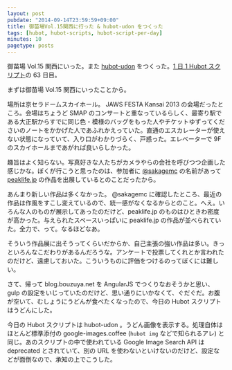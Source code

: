 ```yaml
---
layout: post
pubdate: "2014-09-14T23:59:59+09:00"
title: 御苗場Vol.15関西に行った & hubot-udon をつくった
tags: [hubot, hubot-scripts, hubot-script-per-day]
minutes: 10
pagetype: posts
---
```

御苗場 Vol.15 関西にいった。また [hubot-udon][gh:bouzuya/hubot-udon] をつくった。[1 日 1 Hubot スクリプト][hubot-script-per-day]の 63 日目。

まずは御苗場 Vol.15 関西にいったことから。

場所は京セラドームスカイホール。 JAWS FESTA Kansai 2013 の会場だったところ。会場はちょうど SMAP のコンサートと重なっているらしく、最寄り駅である大正駅からすでに同じ色・模様のバッグをもった人やチケットゆずってくださいのノートをかかげた人であふれかえっていた。直通のエスカレーターが使えない状態になっていて、入り口がわかりづらく、戸惑った。エレベーターで 9F のスカイホールまであがれば良いらしかった。

趣旨はよく知らない。写真好きな人たちがカメラやらの会社を呼びつつ企画した感じかな。ぼくが行こうと思ったのは、参加者に [@sakagemc][] の名前があって [peaklife.jp][peaklife] の作品を出展しているとのことだったから。

あんまり新しい作品は多くなかった。 @sakagemc に確認したところ、最近の作品は作風をすこし変えているので、統一感がなくなるからとのこと。へえ。いろんな人のものが展示してあったのだけど、peaklife.jp のものはひときわ密度が高かった。与えられたスペースいっぱいに peaklife.jp の作品が並べられていた。全力で、って。なるほどなあ。

そういう作品展に出そうってくらいだからか、自己主張の強い作品は多い。きっといろんなこだわりがあるんだろうな。アンケートで投票してくれとか言われたのだけど、遠慮しておいた。こういうものに評価をつけるのってぼくには難しい。

さて、帰って blog.bouzuya.net を AngularJS でつくりなおそうかと思い、gulp の設定をいじっていたのだけど、思い通りにいかなくて、ぐだぐだ。お腹が空いて、むしょうにうどんが食べたくなったので、今日の Hubot スクリプトはうどんにした。

今日の Hubot スクリプトは hubot-udon 。うどん画像を表示する。処理自体はほとんど標準添付の google-images.coffee (`hubot img` などで知られるアレ) と同じ。あのスクリプトの中で使われている Google Image Search API は deprecated とされていて、別の URL を使わないといけないのだけど、設定などが面倒なので、承知の上でこうした。

[peaklife]: http://peaklife.jp
[@sakagemc]: https://twitter.com/sakagemc
[gh:bouzuya/hubot-udon]: https://github.com/bouzuya/hubot-udon
[hubot-script-per-day]: http://blog.bouzuya.net/posts?tags=hubot-script-per-day
